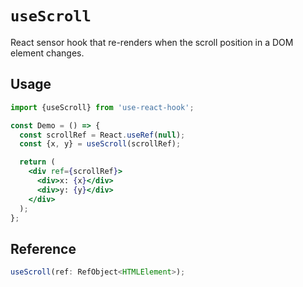 # `useScroll`

React sensor hook that re-renders when the scroll position in a DOM element changes.

## Usage

```jsx
import {useScroll} from 'use-react-hook';

const Demo = () => {
  const scrollRef = React.useRef(null);
  const {x, y} = useScroll(scrollRef);

  return (
    <div ref={scrollRef}>
      <div>x: {x}</div>
      <div>y: {y}</div>
    </div>
  );
};
```

## Reference

```ts
useScroll(ref: RefObject<HTMLElement>);
```
